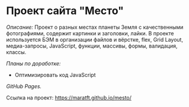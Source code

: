 # **Проект сайта "Место"**

_Описание:_
Проект о разных местах планеты Земля с качественными фотографиями, содержит картинки и заголовки, лайки. В проекте используется БЭМ в организации файлов и вёрстке, flex, Grid Layout, медиа-запросы, JavaScript, функции, массивы, формы, валидация, классы.

_Планы по доработке:_

- Оптимизировать код JavaScript

_GitHub Pages._

Ссылка на проект: https://maratft.github.io/mesto/
